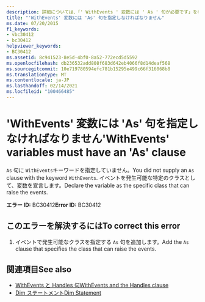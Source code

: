 ```yaml
---
description: 詳細については、「' WithEvents ' 変数には ' As ' 句が必要です」を参照してください。
title: "'WithEvents' 変数には 'As' 句を指定しなければなりません"
ms.date: 07/20/2015
f1_keywords:
- vbc30412
- bc30412
helpviewer_keywords:
- BC30412
ms.assetid: 8c941523-8e5d-4bf0-8a52-772ecd5d5592
ms.openlocfilehash: db236532add808f683d642eb4066f8d14deaf568
ms.sourcegitcommit: 10e719780594efc781b15295e499c66f316068b8
ms.translationtype: MT
ms.contentlocale: ja-JP
ms.lasthandoff: 02/14/2021
ms.locfileid: "100466485"
---
```

# <a name="withevents-variables-must-have-an-as-clause"></a><span data-ttu-id="a2478-103">'WithEvents' 変数には 'As' 句を指定しなければなりません</span><span class="sxs-lookup"><span data-stu-id="a2478-103">'WithEvents' variables must have an 'As' clause</span></span>

<span data-ttu-id="a2478-104">`As` 句に `WithEvents`キーワードを指定していません。</span><span class="sxs-lookup"><span data-stu-id="a2478-104">You did not supply an `As` clause with the keyword `WithEvents`.</span></span> <span data-ttu-id="a2478-105">イベントを発生可能な特定のクラスとして、変数を宣言します。</span><span class="sxs-lookup"><span data-stu-id="a2478-105">Declare the variable as the specific class that can raise the events.</span></span>  
  
 <span data-ttu-id="a2478-106">**エラー ID:** BC30412</span><span class="sxs-lookup"><span data-stu-id="a2478-106">**Error ID:** BC30412</span></span>  
  
## <a name="to-correct-this-error"></a><span data-ttu-id="a2478-107">このエラーを解決するには</span><span class="sxs-lookup"><span data-stu-id="a2478-107">To correct this error</span></span>  
  
1. <span data-ttu-id="a2478-108">イベントで発生可能なクラスを指定する `As` 句を追加します。</span><span class="sxs-lookup"><span data-stu-id="a2478-108">Add the `As` clause that specifies the class that can raise the events.</span></span>  
  
## <a name="see-also"></a><span data-ttu-id="a2478-109">関連項目</span><span class="sxs-lookup"><span data-stu-id="a2478-109">See also</span></span>

- [<span data-ttu-id="a2478-110">WithEvents と Handles 句</span><span class="sxs-lookup"><span data-stu-id="a2478-110">WithEvents and the Handles clause</span></span>](../programming-guide/language-features/events/index.md#withevents-and-the-handles-clause)
- [<span data-ttu-id="a2478-111">Dim ステートメント</span><span class="sxs-lookup"><span data-stu-id="a2478-111">Dim Statement</span></span>](../language-reference/statements/dim-statement.md)
